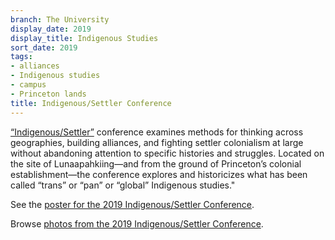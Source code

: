 ```yaml
---
branch: The University
display_date: 2019
display_title: Indigenous Studies
sort_date: 2019
tags:
- alliances
- Indigenous studies
- campus
- Princeton lands
title: Indigenous/Settler Conference
---
```


[“Indigenous/Settler”](https://indigenoussettler.princeton.edu) conference examines methods for thinking across geographies, building alliances, and fighting settler colonialism at large without abandoning attention to specific histories and struggles. Located on the site of Lunaapahkiing—and from the ground of Princeton’s colonial establishment—the conference explores and historicizes what has been called “trans” or “pan” or “global” Indigenous studies."

See the [poster for the 2019 Indigenous/Settler Conference](https://indigenoussettler.princeton.edu/poster/).

Browse [photos from the 2019 Indigenous/Settler Conference](https://indigenoussettler.princeton.edu/event-photos/#jp-carousel-501).
